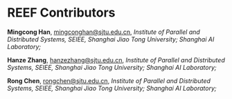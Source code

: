 # REEF Contributors

**Mingcong Han**, mingconghan@sjtu.edu.cn, *Institute of Parallel and Distributed Systems, SEIEE, Shanghai Jiao Tong University; Shanghai AI Laboratory;*

**Hanze Zhang**, hanzezhang@sjtu.edu.cn, *Institute of Parallel and Distributed Systems, SEIEE, Shanghai Jiao Tong University; Shanghai AI Laboratory;*

**Rong Chen**, rongchen@sjtu.edu.cn, *Institute of Parallel and Distributed Systems, SEIEE, Shanghai Jiao Tong University; Shanghai AI Laboratory;*

